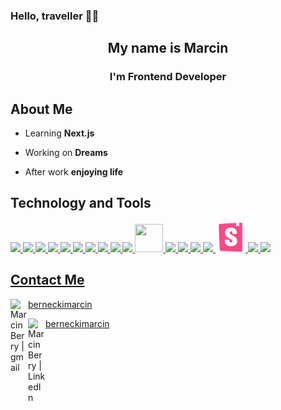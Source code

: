 <h3 align="left">Hello, traveller 🧙‍♂️</h3>
<h2 align="center">My name is Marcin</h2>
<h3 align="center">I'm Frontend Developer</h3>

<h2>About Me</h2>

- Learning <b>Next.js</b>

- Working on <b>Dreams</b>

- After work <b>enjoying life</b>

<h2>Technology and Tools</h2>

<p align="left">
<a href="https://developer.mozilla.org/en-US/docs/Web/JavaScript" target="_blank"> <img src="https://upload.vectorlogo.zone/logos/javascript/images/239ec8a4-163e-4792-83b6-3f6d96911757.svg" style="height:48px;"/> </a> 
<a href="https://www.w3.org/html/" target="_blank"> <img src="https://img.icons8.com/color/48/000000/html-5.png"/> </a> 
<a href="https://www.w3schools.com/css/" target="_blank"> <img src="https://img.icons8.com/color/48/000000/css3.png"/> </a> 
<a href="https://react.dev/" target="_blank"> <img src="https://www.vectorlogo.zone/logos/reactjs/reactjs-icon.svg" style="height:48px;"/> </a> 
<a href="https://nextjs.org/" target="_blank"> <img src="https://www.datocms-assets.com/75941/1657707878-nextjs_logo.png" style="height:48px"/> </a> 
<a href="https://sass-lang.com/" target="_blank"> <img src="https://img.icons8.com/color/48/000000/sass.png"/> </a> 
<a href="https://nodejs.org" target="_blank"> <img src="https://img.icons8.com/color/48/000000/nodejs.png"/> </a> 
<a href="https://graphql.org/" target="_blank"> <img src="https://www.vectorlogo.zone/logos/graphql/graphql-icon.svg" style="height:48px;"> </a>
<a href="https://tailwindcss.com/" target="_blank"> <img src="https://www.vectorlogo.zone/logos/tailwindcss/tailwindcss-icon.svg" style="height:48px;"> </a>
<a href="https://yarnpkg.com/" target="_blank"> <img src="https://www.vectorlogo.zone/logos/yarnpkg/yarnpkg-icon.svg" style="height:48px;"> </a>
<a href="https://postman.com" target="_blank"> <img src="https://www.vectorlogo.zone/logos/getpostman/getpostman-icon.svg" width="45" height="45"/> </a>   
<a href="https://git-scm.com/" target="_blank"> <img src="https://img.icons8.com/color/48/000000/git.png"/> </a>
<a href="https://github.com/" target="_blank"> <img src="https://cdn.icon-icons.com/icons2/2351/PNG/512/logo_github_icon_143196.png" style="height:48px;"/> </a>
<a href="https://www.npmjs.com/" target="_blank"> <img src="https://img.icons8.com/color/48/000000/npm.png"/> </a>
<a href="https://www.typescriptlang.org/" target="_blank"> <img src="https://img.icons8.com/color/48/000000/typescript.png"/> </a>
<a href="https://storybook.js.org/" target="_blank"> <img src="https://raw.githubusercontent.com/devicons/devicon/2ae2a900d2f041da66e950e4d48052658d850630/icons/storybook/storybook-original.svg" style="height:48px;"/> </a>
<a href="https://webpack.js.org/" target="_blank"> <img src="https://www.vectorlogo.zone/logos/js_webpack/js_webpack-icon.svg" style="height:48px;"/> </a>
<a href="https://www.postgresql.org/" target="_blank"> <img src="https://www.vectorlogo.zone/logos/postgresql/postgresql-icon.svg" style="height:48px;"/> 
</p>

<h2>Contact Me</h2>
<p align="left">
  <a href="mailto:berneckimarcin@gmail.com"><img align="left" alt="MarcinBerry | gmail" width="28px" src="https://img.icons8.com/color/48/000000/gmail.png" /> berneckimarcin</a>

  <a href="https://linkedin.com/in/berneckimarcin" target="_blank"><img align="left" alt="MarcinBerry | LinkedIn" width="28px" src="https://img.icons8.com/color/48/000000/linkedin.png" /> berneckimarcin</a> 
  
  [linkedin]: https://linkedin.com/in/berneckimarcin
  [gmail]: mailto:berneckimarcin@gmail.com
  
</p>
